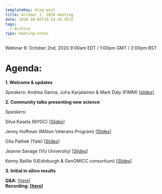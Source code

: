 ```yaml
---
templateKey: blog-post
title: October 2, 2020 meeting
date: 2020-10-05T19:14:36.457Z
tags:
  - Archive
type: meeting-notes
---
```

Webinar 6: October 2nd, 2020 9:00am EDT / 1:00pm GMT / 2:00pm BST

# Agenda:

**1. Welcome & updates**

*Speakers*: Andrea Ganna, Juha Karjalainen & Mark Daly (FIMM) [[slides](https://drive.google.com/file/d/1ZqdOrIrQi86ER7hLZXko2A7pjUZQxF62/view?usp=sharing)]

**2. Community talks presenting new science**

*Speakers*:

Silva Kasela (NYGC) [[Slides](https://drive.google.com/file/d/1JaICFcruU5Oq1ztDYfw_8rJZNVJnm5MA/view?usp=sharing)]

Jenny Huffman (Million Veterans Program) [[Slides](https://drive.google.com/file/d/1elBHt5FDjn64tp1VHkAcALOBz4VxbIbe/view?usp=sharing)]

Gita Pathek (Yale) [[Slides](https://drive.google.com/file/d/1Tov7OtD4fz_psgkJ9w4Md37yK28NwzQN/view?usp=sharing)]

Jeanne Savage (VU University) [[Slides](https://drive.google.com/file/d/1MIjzXhHFJ0lBGHfIPtL0GpqETQ6y9v4O/view?usp=sharing)]

Kenny Baillie (UEdinburgh & GenOMICC consortium) [[Slides](https://baillielab.net/slideshows/view/?target=genomicc_results.html)]

**3. Initial in silico results**

**Q&A:** [[here](https://docs.google.com/spreadsheets/d/1NGVEM3Uf_Tu7nu1oOYQYUqSXNYsz-qRXX7EvBgPI9BU/edit?usp=sharing)]**\
Recording: [[here](https://drive.google.com/file/d/1fiIeJblnwSn--ZUQgPV3jXWJqZDrSF61/view?usp=sharing)]**